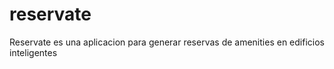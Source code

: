 # reservate
Reservate es una aplicacion para generar reservas de amenities en edificios inteligentes
